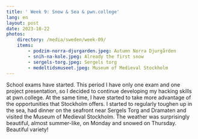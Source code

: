 ```yaml
---
title: ' Week 9: Snow & Sea & pwn.college'
lang: en
layout: post
date: 2023-10-22
photos:
    directory: /media/sweden/week-09/
    items:
        - podzim-norra-djurgarden.jpeg: Autumn Norra Djurgården
        - snih-na-kole.jpeg: Already the first snow
        - sergels-torg.jpeg: Sergels torg
        - medeltidsmuseet.jpeg: Museum of Medieval Stockholm
---
```


School exams have started. This period I have only one exam and one project presentation, so I decided to continue developing my hacking skills at pwn.college. At the same time, I have started to take more advantage of the opportunities that Stockholm offers. I started to regularly toughen up in the sea, had dinner on the seafront near Sergels Torg and Dramaten and visited the Museum of Medieval Stockholm. The weather was surprisingly beautiful, almost summer-like, on Monday and snowed on Thursday. Beautiful variety!